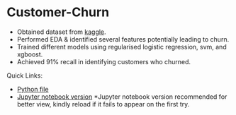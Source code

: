# Customer-Churn
- Obtained dataset from [kaggle](https://www.kaggle.com/blastchar/telco-customer-churn).
- Performed EDA & identified several features potentially leading to churn.
- Trained different models using regularised logistic regression, svm, and xgboost.
- Achieved 91% recall in identifying customers who churned.

Quick Links:
- [Python file](https://github.com/Gianatmaja/Customer-Segmentation-on-Home-Loans/blob/main/Customer%20Segmentation%20on%20Home%20Loans.py)
- [Jupyter notebook version](https://github.com/Gianatmaja/Customer-Segmentation-on-Home-Loans/blob/main/Customer%20Segmentation%20on%20Home%20Loans.ipynb)
  *Jupyter notebook version recommended for better view, kindly reload if it fails to appear on the first try.
